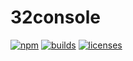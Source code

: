 # 32console

[![npm][npm]][npm-url]
[![builds][builds]][builds-url]
[![licenses][licenses]][licenses-url]



[npm]: https://img.shields.io/npm/v/32console.svg
[npm-url]: https://npmjs.com/package/32console

[builds]: https://api.travis-ci.org/Leechikit/32console.svg?branch=master
[builds-url]: https://travis-ci.org/Leechikit/32console

[licenses]: https://img.shields.io/npm/l/32console.svg
[licenses-url]: https://www.npmjs.com/package/32console
